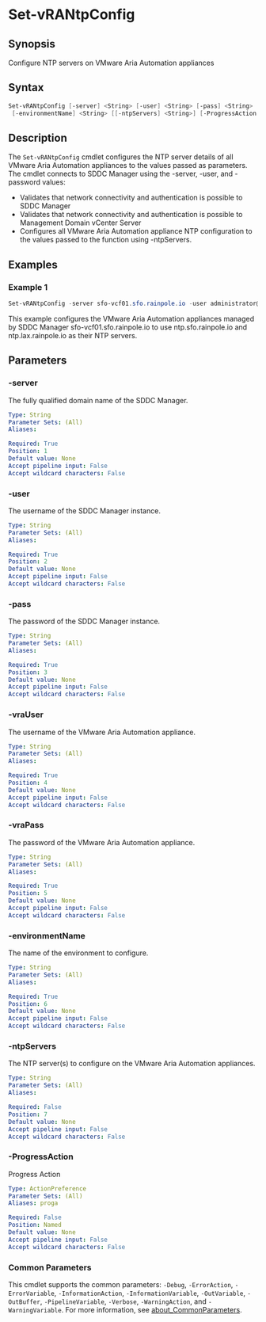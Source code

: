 # Set-vRANtpConfig

## Synopsis

Configure NTP servers on VMware Aria Automation appliances

## Syntax

```powershell
Set-vRANtpConfig [-server] <String> [-user] <String> [-pass] <String> [-vraUser] <String> [-vraPass] <String>
 [-environmentName] <String> [[-ntpServers] <String>] [-ProgressAction <ActionPreference>] [<CommonParameters>]
```

## Description

The `Set-vRANtpConfig` cmdlet configures the NTP server details of all VMware Aria Automation appliances to the
values passed as parameters.
The cmdlet connects to SDDC Manager using the -server, -user, and -password
values:

- Validates that network connectivity and authentication is possible to SDDC Manager
- Validates that network connectivity and authentication is possible to Management Domain vCenter Server
- Configures all VMware Aria Automation appliance NTP configuration to the values passed to the function using
-ntpServers.

## Examples

### Example 1

```powershell
Set-vRANtpConfig -server sfo-vcf01.sfo.rainpole.io -user administrator@vsphere.local -pass VMw@re1! -vraUser configadmin -vraPass VMw@re1! -environmentName xint-env -ntpServers "ntp.sfo.rainpole.io ntp.lax.rainpole.io"
```

This example configures the VMware Aria Automation appliances managed by SDDC Manager sfo-vcf01.sfo.rainpole.io to use ntp.sfo.rainpole.io and ntp.lax.rainpole.io as their NTP servers.

## Parameters

### -server

The fully qualified domain name of the SDDC Manager.

```yaml
Type: String
Parameter Sets: (All)
Aliases:

Required: True
Position: 1
Default value: None
Accept pipeline input: False
Accept wildcard characters: False
```

### -user

The username of the SDDC Manager instance.

```yaml
Type: String
Parameter Sets: (All)
Aliases:

Required: True
Position: 2
Default value: None
Accept pipeline input: False
Accept wildcard characters: False
```

### -pass

The password of the SDDC Manager instance.

```yaml
Type: String
Parameter Sets: (All)
Aliases:

Required: True
Position: 3
Default value: None
Accept pipeline input: False
Accept wildcard characters: False
```

### -vraUser

The username of the VMware Aria Automation appliance.

```yaml
Type: String
Parameter Sets: (All)
Aliases:

Required: True
Position: 4
Default value: None
Accept pipeline input: False
Accept wildcard characters: False
```

### -vraPass

The password of the VMware Aria Automation appliance.

```yaml
Type: String
Parameter Sets: (All)
Aliases:

Required: True
Position: 5
Default value: None
Accept pipeline input: False
Accept wildcard characters: False
```

### -environmentName

The name of the environment to configure.

```yaml
Type: String
Parameter Sets: (All)
Aliases:

Required: True
Position: 6
Default value: None
Accept pipeline input: False
Accept wildcard characters: False
```

### -ntpServers

The NTP server(s) to configure on the VMware Aria Automation appliances.

```yaml
Type: String
Parameter Sets: (All)
Aliases:

Required: False
Position: 7
Default value: None
Accept pipeline input: False
Accept wildcard characters: False
```

### -ProgressAction

Progress Action

```yaml
Type: ActionPreference
Parameter Sets: (All)
Aliases: proga

Required: False
Position: Named
Default value: None
Accept pipeline input: False
Accept wildcard characters: False
```

### Common Parameters

This cmdlet supports the common parameters: `-Debug`, `-ErrorAction`, `-ErrorVariable`, `-InformationAction`, `-InformationVariable`, `-OutVariable`, `-OutBuffer`, `-PipelineVariable`, `-Verbose`, `-WarningAction`, and `-WarningVariable`. For more information, see [about_CommonParameters](http://go.microsoft.com/fwlink/?LinkID=113216).
